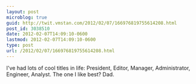```yaml
---
layout: post
microblog: true
guid: http://twit.vmstan.com/2012/02/07/166976819755614208.html
post_id: 3038510
date: 2012-02-07T14:09:10-0600
lastmod: 2012-02-07T14:09:10-0600
type: post
url: /2012/02/07/166976819755614208.html
---
```

I've had lots of cool titles in life: President, Editor, Manager, Administrator, Engineer, Analyst. The one I like best? Dad.
